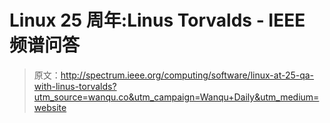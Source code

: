 # Linux 25 周年:Linus Torvalds - IEEE 频谱问答

> 原文：<http://spectrum.ieee.org/computing/software/linux-at-25-qa-with-linus-torvalds?utm_source=wanqu.co&utm_campaign=Wanqu+Daily&utm_medium=website>

<template></template>